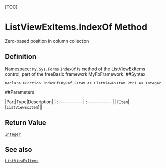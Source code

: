 [TOC]
# ListViewExItems.IndexOf Method
Zero-based position in column collection
## Definition
Namespace: [`My.Sys.Forms`](My.Sys.Forms.md)
`IndexOf` is method of the ListViewExItems control, part of the freeBasic framework MyFbFramework.
##Syntax
```freeBasic
Declare Function IndexOf(ByRef FItem As ListViewExItem Ptr) As Integer
```

##Parameters

|Part|Type|Description|
| :------------ | :------------ |
|`FItem`|[`ListViewExItem`]||

## Return Value
[`Integer`]("https://www.freebasic.net/wiki/KeyPgInteger")
## See also
[`ListViewExItems`](ListViewExItems.md)
